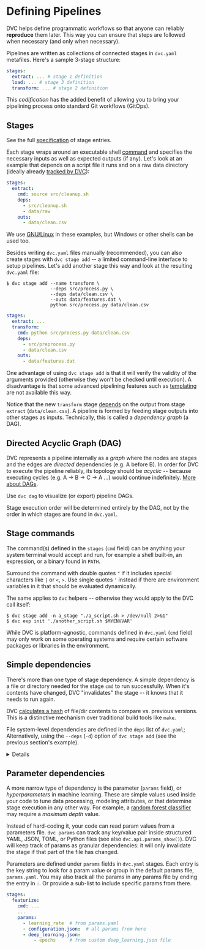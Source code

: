 # Defining Pipelines

DVC helps define programmatic workflows so that anyone can reliably
**reproduce** them later. This way you can ensure that steps are followed when
necessary (and only when necessary).

Pipelines are written as collections of connected <abbr>stages</abbr> in
`dvc.yaml` metafiles. Here's a sample 3-stage structure:

```yaml
stages:
  extract: ... # stage 1 definition
  load: ... # stage 3 definition
  transform: ... # stage 2 definition
```

This _codification_ has the added benefit of allowing you to bring your
pipelining process onto standard Git workflows (GitOps).

## Stages

<admon type="tip">

See the full [specification] of stage entries.

[specification]: /doc/user-guide/project-structure/dvcyaml-files#stage-entries

</admon>

Each stage wraps around an executable shell [command](#stage-commands) and
specifies the necessary inputs as well as expected outputs (if any). Let's look
at an example that depends on a script file it runs and on a raw data directory
(ideally already [tracked by DVC]):

```yaml
stages:
  extract:
    cmd: source src/cleanup.sh
    deps:
      - src/cleanup.sh
      - data/raw
    outs:
      - data/clean.csv
```

<admon type="info">

We use [GNU/Linux](https://www.gnu.org/software/software.html) in these
examples, but Windows or other shells can be used too.

</admon>

Besides writing `dvc.yaml` files manually (recommended), you can also create
stages with `dvc stage add` -- a limited command-line interface to setup
pipelines. Let's add another stage this way and look at the resulting `dvc.yaml`
file:

```dvc
$ dvc stage add --name transform \
                --deps src/process.py \
                --deps data/clean.csv \
                --outs data/features.dat \
                python src/process.py data/clean.csv
```

```yaml
stages:
  extract: ...
  transform:
    cmd: python src/process.py data/clean.csv
    deps:
      - src/preprocess.py
      - data/clean.csv
    outs:
      - data/features.dat
```

<admon type="tip">

One advantage of using `dvc stage add` is that it will verify the validity of
the arguments provided (otherwise they won't be checked until execution). A
disadvantage is that some advanced pipelining features such as [templating] are
not available this way.

[templating]: /doc/user-guide/project-structure/pipelines-files#templating

</admon>

Notice that the new `transform` stage [depends](#simple-dependencies) on the
output from stage `extract` (`data/clean.csv`). A pipeline is formed by feeding
stage outputs into other stages as inputs. Technically, this is called a
_dependency graph_ (a DAG).

[tracked by dvc]: /doc/start/data-management

## Directed Acyclic Graph (DAG)

DVC represents a pipeline internally as a _graph_ where the nodes are stages and
the edges are _directed_ dependencies (e.g. A before B). In order for DVC to
execute the pipeline reliably, its topology should be _acyclic_ -- because
executing cycles (e.g. A -> B -> C -> A ...) would continue indefinitely. [More
about DAGs].

Use `dvc dag` to visualize (or export) pipeline DAGs.

<admon type="info">

Stage execution order will be determined entirely by the DAG, not by the order
in which stages are found in `dvc.yaml`.

</admon>

[more about dags]: https://en.wikipedia.org/wiki/Directed_acyclic_graph

## Stage commands

The command(s) defined in the `stages` (`cmd` field) can be anything your system
terminal would accept and run, for example a shell built-in, an expression, or a
binary found in `PATH`.

Surround the command with double quotes `"` if it includes special characters
like `|` or `<`, `>`. Use single quotes `'` instead if there are environment
variables in it that should be evaluated dynamically.

The same applies to `dvc` helpers -- otherwise they would apply to the DVC call
itself:

```cli
$ dvc stage add -n a_stage "./a_script.sh > /dev/null 2>&1"
$ dvc exp init './another_script.sh $MYENVVAR'
```

<admon type="warn">

While DVC is platform-agnostic, commands defined in `dvc.yaml` (`cmd` field) may
only work on some operating systems and require certain software packages or
libraries in the environment.

</admon>

## Simple dependencies

There's more than one type of stage dependency. A simple dependency is a file or
directory needed for the stage `cmd` to run successfully. When it's contents
have changed, DVC "invalidates" the stage -- it knows that it needs to run
again.

<admon type="info">

DVC [calculates a hash] of file/dir contents to compare vs. previous versions.
This is a distinctive mechanism over traditional build tools like `make`.

[calculates a hash]:
  /doc/user-guide/project-structure/internal-files#structure-of-the-cache-directory

</admon>

File system-level dependencies are defined in the `deps` list of `dvc.yaml`;
Alternatively, using the `--deps` (`-d`) option of `dvc stage add` (see the
previous section's example).

<details>

### External dependencies: click to learn more.

A less common kind of dependency is a _URL dependency_. Instead of files in a
local disk, you can `dvc import` data from another <abbr>DVC project</abbr> (for
example hosted on GitHub). External dependencies establish relationships between
different projects or systems (see `dvc import-url`).
[Get all the details](/doc/user-guide/external-dependencies).

<admon type="info">

DVC will use special methods to check whether the contents of an URL have
changed for the purpose of stage invalidation.

</admon>

</details>

## Parameter dependencies

A more narrow type of dependency is the parameter (`params` field), or
_hyperparameters_ in machine learning. These are simple values used inside your
code to tune data processing, modeling attributes, or that determine stage
execution in any other way. For example, a [random forest classifier] may
require a _maximum depth_ value.

Instead of hard-coding it, your code can read param values from a parameters
file. `dvc params` can track any key/value pair inside structured YAML, JSON,
TOML, or Python files (see also `dvc.api.params_show()`). DVC will keep track of
params as granular dependencies: it will only invalidate the stage if that part
of the file has changed.

Parameters are defined under `params` fields in `dvc.yaml` stages. Each entry is
the key string to look for a param value or group in the default params file,
`params.yaml`. You may also track all the params in any params file by ending
the entry in `:`. Or provide a sub-list to include specific params from there.

```yaml
stages:
  featurize:
    cmd: ...
    ...
    params:
      - learning_rate  # from params.yaml
      - configuration.json:  # all params from here
      - deep_learning.json:
          - epochs     # from custom deep_learning.json file
```

[random forest classifier]:
  https://medium.com/all-things-ai/in-depth-parameter-tuning-for-random-forest-d67bb7e920d
